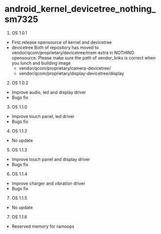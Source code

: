 # android_kernel_devicetree_nothing_sm7325  
1. OS 1.0.1
- First release opensource of kernel and devicetree
- devicetree
   Both of repository has moved to vendor/qcom/proprietary/devicetree/msm-extra in NOTHING opensource.
   Please make sure the path of vendor_links is correct when you lunch and building image
    - vendor/qcom/proprietary/camera-devicetree/
    - vendor/qcom/proprietary/display-devicetree/display


2. OS 1.0.2
- Improve audio, led and display driver
- Bugs fix


3. OS 1.1.0
- Improve touch panel, led driver
- Bugs fix


4. OS 1.1.2
- No update


5. OS 1.1.3
- Improve touch panel and display driver
- Bugs fix


6. OS 1.1.4
- Improve charger and vibration driver
- Bugs fix


7. OS 1.1.5
- No update


7. OS 1.1.6
- Reserved memory for ramoops


